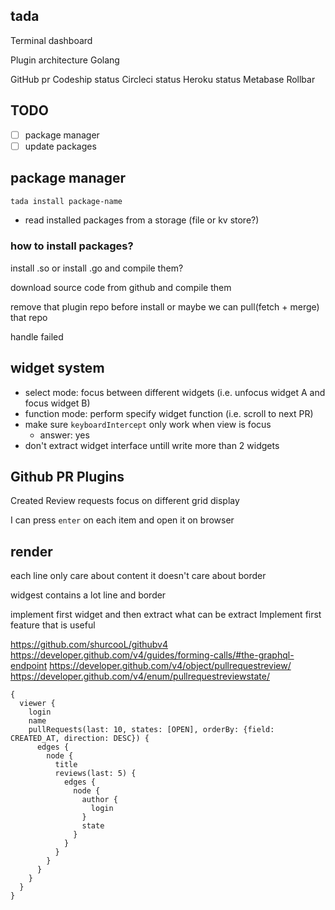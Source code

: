 ## tada
Terminal dashboard 

Plugin architecture 
Golang

GitHub pr
Codeship status
Circleci status
Heroku status
Metabase
Rollbar 

## TODO
- [ ] package manager
- [ ] update packages

## package manager
```sh
tada install package-name
```

* read installed packages from a storage (file or kv store?)


### how to install packages?
install .so or install .go and compile them?

download source code from github and compile them

remove that plugin repo before install or maybe we can pull(fetch + merge) that repo

handle failed

## widget system
* select mode: focus between different widgets (i.e. unfocus widget A and focus widget B)
* function mode: perform specify widget function (i.e. scroll to next PR)
* make sure `keyboardIntercept` only work when view is focus
    * answer: yes
* don't extract widget interface untill write more than 2 widgets

## Github PR Plugins
Created
Review requests
focus on different grid
display 

I can press `enter` on each item and open it on browser


## render 
each line only care about content it doesn't care about border

widgest contains a lot line and border

implement first widget and then extract what can be extract
Implement first feature that is useful

https://github.com/shurcooL/githubv4
https://developer.github.com/v4/guides/forming-calls/#the-graphql-endpoint
https://developer.github.com/v4/object/pullrequestreview/
https://developer.github.com/v4/enum/pullrequestreviewstate/

```
{
  viewer {
    login
    name
    pullRequests(last: 10, states: [OPEN], orderBy: {field: CREATED_AT, direction: DESC}) {
      edges {
        node {
          title
          reviews(last: 5) {
            edges {
              node {
                author {
                  login
                }
                state
              }
            }
          }
        }
      }
    }
  }
}
```